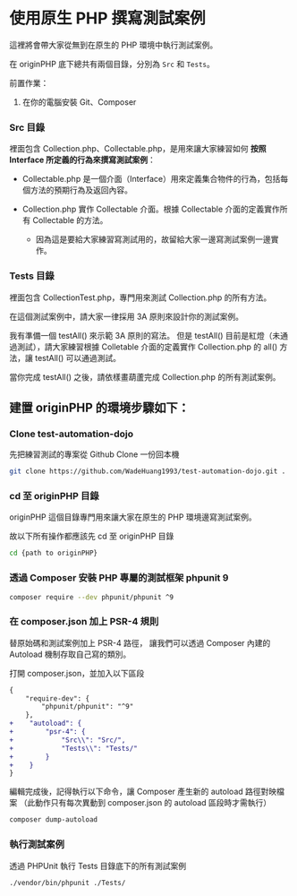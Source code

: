# 使用原生 PHP 撰寫測試案例

這裡將會帶大家從無到在原生的 PHP 環境中執行測試案例。

在 originPHP 底下總共有兩個目錄，分別為 `Src` 和 `Tests`。

前置作業：
1. 在你的電腦安裝 Git、Composer

### Src 目錄

裡面包含 Collection.php、Collectable.php，是用來讓大家練習如何 **按照 Interface 所定義的行為來撰寫測試案例**：

- Collectable.php 是一個介面（Interface）用來定義集合物件的行為，包括每個方法的預期行為及返回內容。

- Collection.php 實作 Collectable 介面。根據 Collectable 介面的定義實作所有 Collectable 的方法。
  - 因為這是要給大家練習寫測試用的，故留給大家一邊寫測試案例一邊實作。

### Tests 目錄

裡面包含 CollectionTest.php，專門用來測試 Collection.php 的所有方法。

在這個測試案例中，請大家一律採用 3A 原則來設計你的測試案例。

我有準備一個 testAll() 來示範 3A 原則的寫法。
但是 testAll() 目前是紅燈（未通過測試），請大家練習根據 Colletable 介面的定義實作 Collection.php 的 all() 方法，讓 testAll() 可以通過測試。

當你完成 testAll() 之後，請依樣畫葫蘆完成 Collection.php 的所有測試案例。

## 建置 originPHP 的環境步驟如下：
### Clone test-automation-dojo

先把練習測試的專案從 Github Clone 一份回本機

```bash
git clone https://github.com/WadeHuang1993/test-automation-dojo.git .
```

###  cd 至 originPHP 目錄

originPHP 這個目錄專門用來讓大家在原生的 PHP 環境邊寫測試案例。

故以下所有操作都應該先 cd 至 originPHP 目錄

```bash
cd {path to originPHP}
```

###  透過 Composer 安裝 PHP 專屬的測試框架 phpunit 9
```bash
composer require --dev phpunit/phpunit ^9
```

###  在 composer.json 加上 PSR-4 規則
替原始碼和測試案例加上 PSR-4 路徑，
讓我們可以透過 Composer 內建的 Autoload 機制存取自己寫的類別。

打開 composer.json，並加入以下區段
```diff
{
    "require-dev": {
        "phpunit/phpunit": "^9"
    },
+    "autoload": {
+        "psr-4": {
+            "Src\\": "Src/",
+            "Tests\\": "Tests/"
+        }
+    }
}
```

編輯完成後，記得執行以下命令，讓 Composer 產生新的 autoload 路徑對映檔案
（此動作只有每次異動到 composer.json 的 autoload 區段時才需執行）
```bash
composer dump-autoload
```

### 執行測試案例

透過 PHPUnit 執行 Tests 目錄底下的所有測試案例

```bash
./vendor/bin/phpunit ./Tests/
```